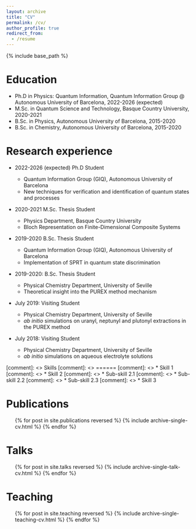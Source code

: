 ```yaml
---
layout: archive
title: "CV"
permalink: /cv/
author_profile: true
redirect_from:
  - /resume
---
```


{% include base_path %}

Education
======
* Ph.D in Physics: Quantum Information, Quantum Information Group @ Autonomous University of Barcelona, 2022-2026 (expected)
* M.Sc. in Quantum Science and Technology, Basque Country University, 2020-2021
* B.Sc. in Physics, Autonomous University of Barcelona, 2015-2020
* B.Sc. in Chemistry, Autonomous University of Barcelona, 2015-2020

Research experience
======
* <a style="text-dectoration: none;"> 2022-2026 (expected) Ph.D Student</a>
  * Quantum Information Group (GIQ), Autonomous University of Barcelona
  * New techniques for verification and identification of quantum states and processes

* <a style="text-dectoration: none;"> 2020-2021 M.Sc. Thesis Student</a>
  * Physics Department, Basque Country University
  * Bloch Representation on Finite-Dimensional Composite Systems

* <a style="text-dectoration: none;"> 2019-2020 B.Sc. Thesis Student</a>
  * Quantum Information Group (GIQ), Autonomous University of Barcelona
  * Implementation of SPRT in quantum state discrimination

* <a style="text-dectoration: none;"> 2019-2020: B.Sc. Thesis Student</a>
  * Physical Chemistry Department, University of Seville
  * Theoretical insight into the PUREX method mechanism

* <a style="text-dectoration: none!important;"> July 2019: Visiting Student</a>
  * Physical Chemistry Department, University of Seville
  * _ab initio_ simulations on uranyl, neptunyl and plutonyl extractions in the PUREX method

* <a style="text-dectoration: none;">  July 2018: Visiting Student</a>
  * Physical Chemistry Department, University of Seville
  * _ab initio_ simulations on aqueous electrolyte solutions
  
[comment]: <> Skills
[comment]: <> ======
[comment]: <> * Skill 1
[comment]: <> * Skill 2
[comment]: <>   * Sub-skill 2.1
[comment]: <>   * Sub-skill 2.2
[comment]: <>   * Sub-skill 2.3
[comment]: <> * Skill 3

Publications
======
  <ul>{% for post in site.publications reversed %}
    {% include archive-single-cv.html %}
  {% endfor %}</ul>
  
Talks
======
  <ul>{% for post in site.talks reversed %}
    {% include archive-single-talk-cv.html  %}
  {% endfor %}</ul>
  
Teaching
======
 <ul>{% for post in site.teaching reversed %}
    {% include archive-single-teaching-cv.html %}
  {% endfor %}</ul>

